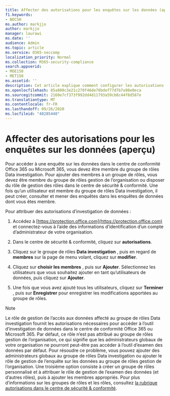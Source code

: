 ```yaml
---
title: Affecter des autorisations pour les enquêtes sur les données (aperçu)
f1.keywords:
- NOCSH
ms.author: markjjo
author: markjjo
manager: laurawi
ms.date: ''
audience: Admin
ms.topic: article
ms.service: O365-seccomp
localization_priority: Normal
ms.collection: M365-security-compliance
search.appverid:
- MOE150
- MET150
ms.assetid: ''
description: Cet article explique comment configurer les autorisations nécessaires pour utiliser l’outil des enquêtes de données dans Microsoft 365.
ms.openlocfilehash: 85a800c3e21c270f46de78bdef77d7b7a98e0eca
ms.sourcegitcommit: 2160e7cf373f992dd4d11793a59cb8c44f8d587e
ms.translationtype: MT
ms.contentlocale: fr-FR
ms.lasthandoff: 09/26/2020
ms.locfileid: "48285440"
---
```

# <a name="assign-permissions-for-data-investigations-preview"></a>Affecter des autorisations pour les enquêtes sur les données (aperçu)

Pour accéder à une enquête sur les données dans le centre de conformité Office 365 ou Microsoft 365, vous devez être membre du groupe de rôles Data investigation. Pour ajouter des membres à un groupe de rôles, vous devez être membre du groupe de rôles gestion de l’organisation ou disposer du rôle de gestion des rôles dans le centre de sécurité & conformité. Une fois qu’un utilisateur est membre du groupe de rôles Data investigation, il peut créer, consulter et mener des enquêtes dans les enquêtes de données dont vous êtes membre.

Pour attribuer des autorisations d’investigation de données :

1. Accédez à [https://protection.office.com](https://protection.office.com) et connectez-vous à l’aide des informations d’identification d’un compte d’administrateur de votre organisation.

2. Dans le centre de sécurité & conformité, cliquez sur **autorisations**.

3. Cliquez sur le groupe de rôles **Data investigation** , puis en regard de **membres** sur la page de menu volant, cliquez sur **modifier**.

4. Cliquez sur **choisir les membres** , puis sur **Ajouter**. Sélectionnez les utilisateurs que vous souhaitez ajouter en tant qu’utilisateurs de données, puis cliquez sur **Ajouter**.

5. Une fois que vous avez ajouté tous les utilisateurs, cliquez sur **Terminer** , puis sur **Enregistrer** pour enregistrer les modifications apportées au groupe de rôles.

> [!NOTE]
> Le rôle de gestion de l’accès aux données affecté au groupe de rôles Data investigation fournit les autorisations nécessaires pour accéder à l’outil d’investigation de données dans le centre de conformité Office 365 ou Microsoft 365. Par défaut, ce rôle n’est pas attribué au groupe de rôles gestion de l’organisation, ce qui signifie que les administrateurs globaux de votre organisation ne pourront peut-être pas accéder à l’outil d’examen des données par défaut. Pour résoudre ce problème, vous pouvez ajouter des administrateurs globaux au groupe de rôles Data investigation ou ajouter le rôle de gestion de l’enquête sur les données au groupe de rôles gestion de l’organisation. Une troisième option consiste à créer un groupe de rôles personnalisé et à attribuer le rôle de gestion de l’examen des données (et d’autres rôles), puis à ajouter les membres appropriés. Pour plus d’informations sur les groupes de rôles et les rôles, consultez [la rubrique autorisations dans le centre de sécurité & conformité](https://docs.microsoft.com/microsoft-365/security/office-365-security/permissions-in-the-security-and-compliance-center).
